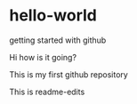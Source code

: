 # hello-world
getting started with github

Hi how is it going?

This is my first github repository

This is readme-edits

